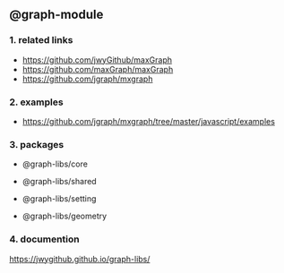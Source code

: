 ## @graph-module

### 1. related links

-   https://github.com/jwyGithub/maxGraph
-   https://github.com/maxGraph/maxGraph
-   https://github.com/jgraph/mxgraph

### 2. examples

-   https://github.com/jgraph/mxgraph/tree/master/javascript/examples

### 3. packages

-   @graph-libs/core

-   @graph-libs/shared

-   @graph-libs/setting

-   @graph-libs/geometry

### 4. documention

https://jwygithub.github.io/graph-libs/

